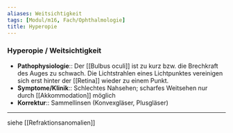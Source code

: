 ```yaml
---
aliases: Weitsichtigkeit
tags: [Modul/m16, Fach/Ophthalmologie]
title: Hyperopie
---
```

### Hyperopie / Weitsichtigkeit
- **Pathophysiologie**:: Der [[Bulbus oculi]] ist zu kurz bzw. die Brechkraft des Auges zu schwach. Die Lichtstrahlen eines Lichtpunktes vereinigen sich erst hinter der [[Retina]] wieder zu einem Punkt.
- **Symptome/Klinik**:: Schlechtes Nahsehen; scharfes Weitsehen nur durch [[Akkommodation]] möglich
- **Korrektur**:: Sammellinsen (Konvexgläser, Plusgläser)
---
siehe [[Refraktionsanomalien]]